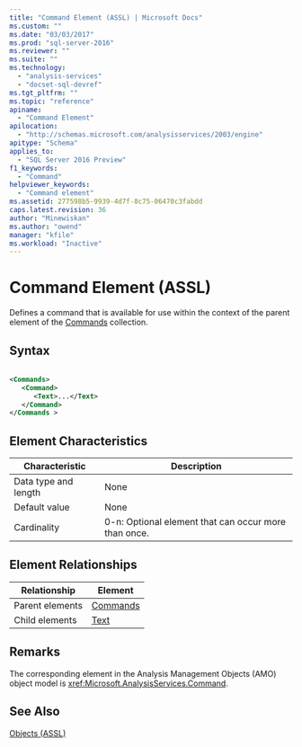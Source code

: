 ```yaml
---
title: "Command Element (ASSL) | Microsoft Docs"
ms.custom: ""
ms.date: "03/03/2017"
ms.prod: "sql-server-2016"
ms.reviewer: ""
ms.suite: ""
ms.technology: 
  - "analysis-services"
  - "docset-sql-devref"
ms.tgt_pltfrm: ""
ms.topic: "reference"
apiname: 
  - "Command Element"
apilocation: 
  - "http://schemas.microsoft.com/analysisservices/2003/engine"
apitype: "Schema"
applies_to: 
  - "SQL Server 2016 Preview"
f1_keywords: 
  - "Command"
helpviewer_keywords: 
  - "Command element"
ms.assetid: 277598b5-9939-4d7f-8c75-06470c3fabdd
caps.latest.revision: 36
author: "Minewiskan"
ms.author: "owend"
manager: "kfile"
ms.workload: "Inactive"
---
```

# Command Element (ASSL)
  Defines a command that is available for use within the context of the parent element of the [Commands](../../../analysis-services/scripting/collections/commands-element-assl.md) collection.  
  
## Syntax  
  
```xml  
  
<Commands>  
   <Command>  
      <Text>...</Text>  
   </Command>  
</Commands >  
```  
  
## Element Characteristics  
  
|Characteristic|Description|  
|--------------------|-----------------|  
|Data type and length|None|  
|Default value|None|  
|Cardinality|0-n: Optional element that can occur more than once.|  
  
## Element Relationships  
  
|Relationship|Element|  
|------------------|-------------|  
|Parent elements|[Commands](../../../analysis-services/scripting/collections/commands-element-assl.md)|  
|Child elements|[Text](../../../analysis-services/scripting/properties/text-element-assl.md)|  
  
## Remarks  
 The corresponding element in the Analysis Management Objects (AMO) object model is <xref:Microsoft.AnalysisServices.Command>.  
  
## See Also  
 [Objects &#40;ASSL&#41;](../../../analysis-services/scripting/objects/objects-assl.md)  
  
  
